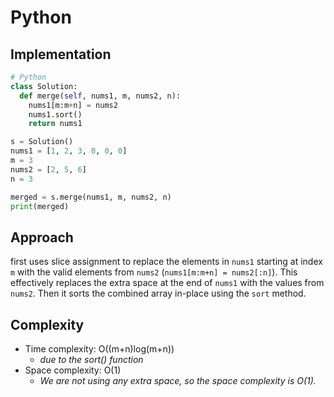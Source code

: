 # Python

## Implementation

```python
# Python
class Solution:
  def merge(self, nums1, m, nums2, n):
    nums1[m:m+n] = nums2
    nums1.sort()
    return nums1

s = Solution()
nums1 = [1, 2, 3, 0, 0, 0]
m = 3
nums2 = [2, 5, 6]
n = 3

merged = s.merge(nums1, m, nums2, n)
print(merged)
```

## Approach <a href="#complexity" id="complexity"></a>

first uses slice assignment to replace the elements in `nums1` starting at index `m` with the valid elements from `nums2` (`nums1[m:m+n] = nums2[:n]`). This effectively replaces the extra space at the end of `nums1` with the values from `nums2`. Then it sorts the combined array in-place using the `sort` method.

## Complexity <a href="#complexity" id="complexity"></a>

* Time complexity: O((m+n)log(m+n))
  * _due to the sort() function_
* Space complexity: O(1)
  * _We are not using any extra space, so the space complexity is O(1)._

